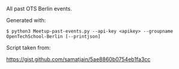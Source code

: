 All past OTS Berlin events.

Generated with:

```
$ python3 Meetup-past-events.py --api-key <apikey> --groupname OpenTechSchool-Berlin [--printjson]
```

Script taken from:

https://gist.github.com/samatjain/5ae8860b0754eb1fa3cc
